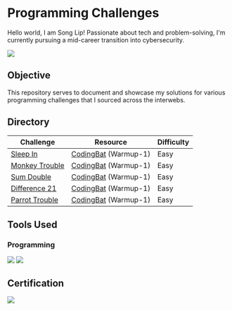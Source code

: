 # Programming Challenges

Hello world, I am Song Lip! Passionate about tech and problem-solving, I'm currently pursuing a mid-career transition into cybersecurity.

<a href="https://www.linkedin.com/in/song-lip-lim/"><img src="https://img.shields.io/badge/-LinkedIn-0072b1?&style=for-the-badge&logo=linkedin&logoColor=white" /></a>

## Objective

This repository serves to document and showcase my solutions for various programming challenges that I sourced across the interwebs.

## Directory

| Challenge          | Resource           | Difficulty         |
|--------------------|--------------------|--------------------|
|<a href="Sleep In/README.md">Sleep In</a>|<a href="https://codingbat.com/python">CodingBat</a> (Warmup-1)|Easy|
|<a href="Monkey Trouble/README.md">Monkey Trouble</a>|<a href="https://codingbat.com/python">CodingBat</a> (Warmup-1)|Easy|
|<a href="Sum Double/README.md">Sum Double</a>|<a href="https://codingbat.com/python">CodingBat</a> (Warmup-1)|Easy|
|<a href="Difference 21/README.md">Difference 21</a>|<a href="https://codingbat.com/python">CodingBat</a> (Warmup-1)|Easy|
|<a href="Parrot Trouble/README.md">Parrot Trouble</a>|<a href="https://codingbat.com/python">CodingBat</a> (Warmup-1)|Easy|

## Tools Used

### Programming
<div>
    <img src="https://img.shields.io/badge/-Python-3776AB?&style=for-the-badge&logo=Python&logoColor=white" />
    <img src="https://img.shields.io/badge/-Python-3776AB?&style=for-the-badge&logo=Python&logoColor=white" />
</div>

## Certification
<div>
    <a href="https://coursera.org/share/1a7721968c5913a303e5f9c81517ea2e"><img src="https://images.credly.com/size/340x340/images/0bf0f2da-a699-4c82-82e2-56dcf1f2e1c7/image.png" /></a>
</div>
